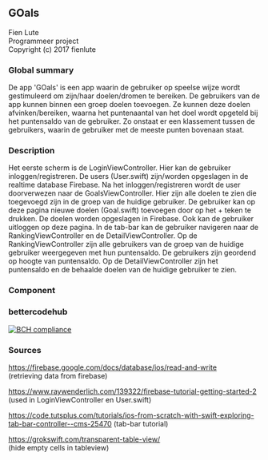 ## GOals 
Fien Lute  
Programmeer project   
Copyright (c) 2017 fienlute


### Global summary 
De app 'GOals' is een app waarin de gebruiker op speelse wijze wordt gestimuleerd om zijn/haar doelen/dromen te bereiken. De gebruikers van de app kunnen binnen een groep doelen toevoegen. Ze kunnen deze doelen afvinken/bereiken, waarna het puntenaantal van het doel wordt opgeteld bij het puntensaldo van de gebruiker. Zo onstaat er een klassement tussen de gebruikers, waarin de gebruiker met de meeste punten bovenaan staat. 

### Description
Het eerste scherm is de LoginViewController. Hier kan de gebruiker inloggen/registreren. De users (User.swift) zijn/worden opgeslagen in de realtime database Firebase. Na het inloggen/registreren wordt de user doorverwezen naar de GoalsViewController. Hier zijn alle doelen te zien die toegevoegd zijn in de groep van de huidige gebruiker. De gebruiker kan op deze pagina nieuwe doelen (Goal.swift) toevoegen door op het + teken te drukken. De doelen worden opgeslagen in Firebase. Ook kan de gebruiker uitloggen op deze pagina. In de tab-bar kan de gebruiker navigeren naar de RankingViewController en de DetailViewController. Op de RankingViewController zijn alle gebruikers van de groep van de huidige gebruiker weergegeven met hun puntensaldo. De gebruikers zijn geordend op hoogte van puntensaldo. Op de DetailViewController zijn het puntensaldo en de behaalde doelen van de huidige gebruiker te zien. 

### Component



### bettercodehub
[![BCH compliance](https://bettercodehub.com/edge/badge/fienlute/programmeerproject)](https://bettercodehub.com)

### Sources 

https://firebase.google.com/docs/database/ios/read-and-write  
(retrieving data from firebase)

https://www.raywenderlich.com/139322/firebase-tutorial-getting-started-2   
    (used in LoginViewController en User.swift)  

https://code.tutsplus.com/tutorials/ios-from-scratch-with-swift-exploring-tab-bar-controller--cms-25470       (tab-bar tutorial)  

https://grokswift.com/transparent-table-view/   
    (hide empty cells in tableview)  





